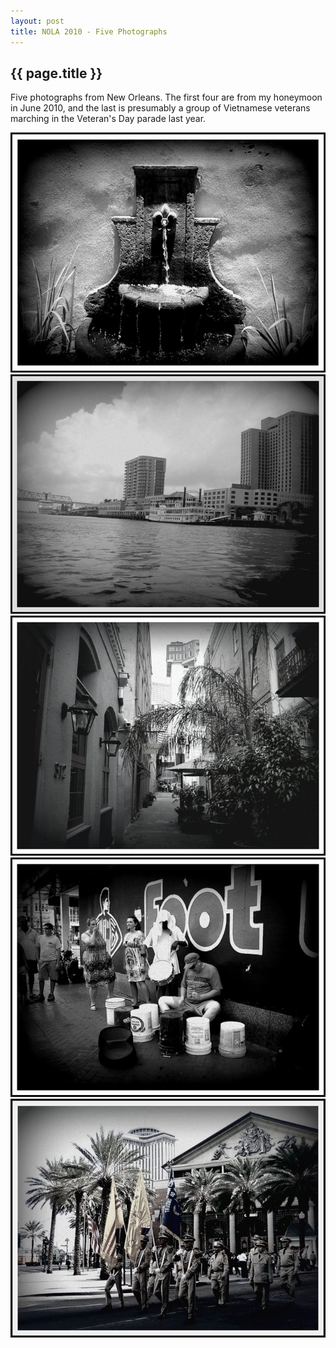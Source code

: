 ```yaml
---
layout: post
title: NOLA 2010 - Five Photographs
---
```


## {{ page.title }}

Five photographs from New Orleans.  The first four are from my honeymoon in June 2010, and the last is presumably a
group of Vietnamese veterans marching in the Veteran's Day parade last year.  

<a href="/images/nola/nola_1.jpg"><img src='/images/nola/thumbs/nola_1.jpg' alt='NOLA 1 - June 2010' /></a>
<a href="/images/nola/nola_2.jpg"><img src='/images/nola/thumbs/nola_2.jpg' alt='NOLA 2 - June 2010' /></a>
<a href="/images/nola/nola_3.jpg"><img src='/images/nola/thumbs/nola_3.jpg' alt='NOLA 3 - June 2010' /></a>
<a href="/images/nola/nola_4.jpg"><img src='/images/nola/thumbs/nola_4.jpg' alt='NOLA 4 - June 2010' /></a>
<a href="/images/nola/nola_5.jpg"><img src='/images/nola/thumbs/nola_5.jpg' alt='NOLA 5 - November 2010' /></a>


